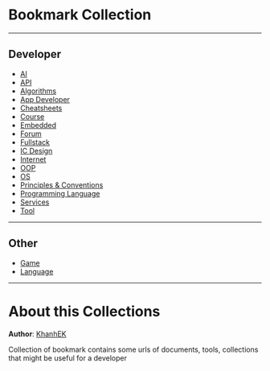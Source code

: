 # Bookmark Collection

---

## Developer

- [AI](./AI/readme.md)
- [API](./API/readme.md)
- [Algorithms](./Algorithms/readme.md)
- [App Developer](./AppDeveloper/readme.md)
- [Cheatsheets](./Cheatsheets/readme.md)
- [Course](./Course/readme.md)
- [Embedded](./Embedded/readme.md)
- [Forum](./Forum/readme.md)
- [Fullstack](./Fullstack/readme.md)
- [IC Design](./ICDesign/readme.md)
- [Internet](./Internet/readme.md)
- [OOP](./OOP/readme.md)
- [OS](./OS/readme.md)
- [Principles & Conventions](./Principles_Conventions/readme.md)
- [Programming Language](./ProgrammingLanguage/readme.md)
- [Services](./Services/readme.md)
- [Tool](./Tool/readme.md)

---

## Other

- [Game](./Game/readme.md)
- [Language](./Language/readme.md)

---

# About this Collections

**Author**: [KhanhEK](https://github.com/KhanhEK2846)

Collection of bookmark contains some urls of documents, tools, collections that might be useful for a developer
